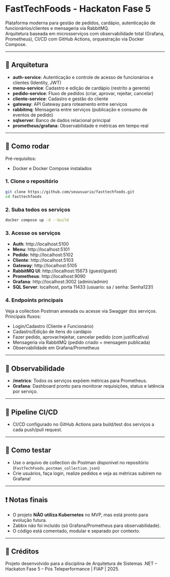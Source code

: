 # FastTechFoods - Hackaton Fase 5

Plataforma moderna para gestão de pedidos, cardápio, autenticação de funcionários/clientes e mensageria via RabbitMQ.  
Arquitetura baseada em microsserviços com observabilidade total (Grafana, Prometheus), CI/CD com GitHub Actions, orquestração via Docker Compose.

---

## :rocket: **Arquitetura**

- **auth-service**: Autenticação e controle de acesso de funcionários e clientes (Identity, JWT)
- **menu-service**: Cadastro e edição de cardápio (restrito a gerente)
- **pedido-service**: Fluxo de pedidos (criar, aprovar, rejeitar, cancelar)
- **cliente-service**: Cadastro e gestão do cliente
- **gateway**: API Gateway para roteamento entre serviços
- **rabbitmq**: Mensageria entre serviços (publicação e consumo de eventos de pedido)
- **sqlserver**: Banco de dados relacional principal
- **prometheus/grafana**: Observabilidade e métricas em tempo real

---

## :whale: **Como rodar**

Pré-requisitos:
- Docker e Docker Compose instalados

### **1. Clone o repositório**

```sh
git clone https://github.com/seuusuario/fasttechfoods.git
cd fasttechfoods
```

### **2. Suba todos os serviços**

```sh
docker compose up -d --build
```

### **3. Acesse os serviços**

- **Auth**: http://localhost:5100
- **Menu**: http://localhost:5101
- **Pedido**: http://localhost:5102
- **Cliente**: http://localhost:5103
- **Gateway**: http://localhost:5105
- **RabbitMQ UI**: http://localhost:15673 (guest/guest)
- **Prometheus**: http://localhost:9090
- **Grafana**: http://localhost:3002 (admin/admin)
- **SQL Server**: localhost, porta 11433 (usuario: sa / senha: Senha123!)

### **4. Endpoints principais**

Veja a collection Postman anexada ou acesse via Swagger dos serviços.  
Principais fluxos:
- Login/Cadastro (Cliente e Funcionário)
- Cadastro/Edição de itens do cardápio
- Fazer pedido, aprovar/rejeitar, cancelar pedido (com justificativa)
- Mensageria via RabbitMQ (pedido criado = mensagem publicada)
- Observabilidade em Grafana/Prometheus

---

## :wrench: **Observabilidade**

- **/metrics**: Todos os serviços expõem métricas para Prometheus.
- **Grafana**: Dashboard pronto para monitorar requisições, status e latência por serviço.

---

## :repeat: **Pipeline CI/CD**

- CI/CD configurado no GitHub Actions para build/test dos serviços a cada push/pull request.

---

## :scroll: **Como testar**

- Use o arquivo de collection do Postman disponível no repositório (`FastTechFoods.postman_collection.json`)
- Crie usuários, faça login, realize pedidos e veja as métricas subirem no Grafana!

---

## :exclamation: **Notas finais**

- O projeto **NÃO utiliza Kubernetes** no MVP, mas está pronto para evolução futura.
- Zabbix não foi incluído (só Grafana/Prometheus para observabilidade).
- O código está comentado, modular e separado por contexto.

---

## :handshake: **Créditos**
Projeto desenvolvido para a disciplina de Arquitetura de Sistemas .NET – Hackaton Fase 5 – Pós Teleperformance | FIAP | 2025.

